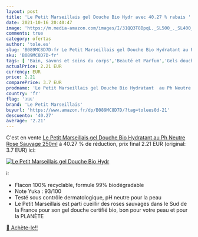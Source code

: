 ```yaml
---
layout: post
title: 'Le Petit Marseillais gel Douche Bio Hydr avec 40.27 % rabais '
date: 2021-10-16 20:40:47
image: 'https://m.media-amazon.com/images/I/31QQ3T8BpqL._SL500_._SL400_.jpg'
comments: true
category: ofertas
author: 'tole.es'
slug: 'B089MC8D7D-fr Le Petit Marseillais gel Douche Bio Hydratant au Ph Neutre...'
sku: 'B089MC8D7D-fr'
tags: [ 'Bain, savons et soins du corps','Beauté et Parfum','Gels douche','Savons et gels douche','le petit marseillais', ]
actualPrice: 2.21 EUR
currency: EUR
price: 2.21
comparePrice: 3.7 EUR
prodname: 'Le Petit Marseillais gel Douche Bio Hydratant  au Ph Neutre  Rose Sauvage  250ml'
country: 'fr'
flag: '🇫🇷'
brand: 'Le Petit Marseillais'
buyurl: 'https://www.amazon.fr/dp/B089MC8D7D/?tag=tolees0d-21'
descuento: '40.27'
average: '2.21'
---
```


C'est en vente [Le Petit Marseillais gel Douche Bio Hydratant  au Ph Neutre  Rose Sauvage  250ml](https://www.amazon.fr/dp/B089MC8D7D/?tag=tolees0d-21)  à  40.27 % de réduction, prix final  2.21 EUR (original: 3.7 EUR) ici:

[![Le Petit Marseillais gel Douche Bio Hydr](https://m.media-amazon.com/images/I/31QQ3T8BpqL._SL500_._SL400_.jpg)](https://www.amazon.fr/dp/B089MC8D7D/?tag=tolees0d-21)

ℹ️:

- Flacon 100% recyclable, formule 99% biodégradable
- Note Yuka : 93/100
- Testé sous contrôle dermatologique, pH neutre pour la peau
- Le Petit Marseillais est parti cueillir des roses sauvages dans le Sud de la France pour son gel douche certifié bio, bon pour votre peau et pour la PLANÈTE

[🛒 Achète-le!!](https://www.amazon.fr/dp/B089MC8D7D/?tag=tolees0d-21)
